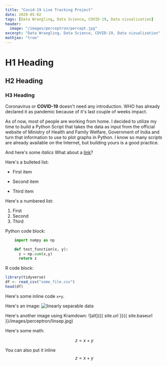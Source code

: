 ```yaml
---
title: "Covid-19 Live Tracking Project"
date: 2020-05-02
tags: [Data Wrangling, Data Science, COVID-19, Data vizualization]
header:
  image: "/images/perceptron/percept.jpg"
excerpt: "Data Wrangling, Data Science, COVID-19, Data vizualization"
mathjax: "true"
---
```


# H1 Heading

## H2 Heading

### H3 Heading

Coronavirus or **COVID-19** doesn't need any introduction. WHO has already declared it as pandemic because of it's last couple of weeks impact.

As of now, most of people are working from home. I decided to utilize my time to build a Python Script that takes the data as input from the official website of Ministry of Health and Family Welfare, Government of India and turn that information to use to plot graphs in Python. I know so many scripts are already available on the Internet, but building yours is a good practice.

And here's some *italics*
What about a [link](https://github.com/Dgeneration11/COVID-19-Live-Tracking-Cases-in-INDIA)?

Here's a bulleted list:
* First item
+ Second item
- Third item

Here's a numbered list:
1. First
2. Second
3. Third

Python code block:
```python
    import numpy as np

    def test_function(x, y):
      z = np.sum(x,y)
      return z
```

R code block:
```r
library(tidyverse)
df <- read_csv("some_file.csv")
head(df)
```

Here's some inline code `x+y`.

Here's an image:
<img src="{{ site.url }}{{ site.baseurl }}/images/perceptron/linsep.jpg" alt="linearly separable data">

Here's another image using Kramdown:
![alt]({{ site.url }}{{ site.baseurl }}/images/perceptron/linsep.jpg)

Here's some math:

$$z=x+y$$

You can also put it inline $$z=x+y$$
